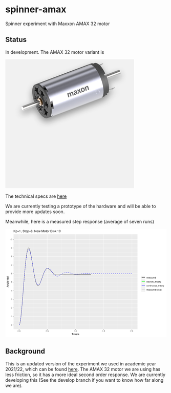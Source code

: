 # spinner-amax
Spinner experiment with Maxxon AMAX 32 motor

## Status

In development. The AMAX 32 motor variant is

![motor](./img/A-max-32-236666-NEW.jpg)

The technical specs are [here](./hw/docEN-21-176.pdf/)

We are currently testing a prototype of the hardware and will be able to provide more updates soon.

Meanwhile, here is a measured step response (average of seven runs)

![step](./img/step.png)


## Background

This is an updated version of the experiment we used in academic year 2021/22, which can be found [here](https://github.com/practable/spinner-nidec). The AMAX 32 motor we are using has less friction, so it has a more ideal second order response. We are currently developing this (See the develop branch if you want to know how far along we are).
